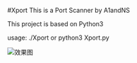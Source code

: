 #Xport
This is a Port Scanner by A1andNS

This project is based on Python3

usage: ./Xport or python3 Xport.py

![效果图](https://gitee.com/A1andNS/blogimage/raw/master/img/20201231153531.png)

